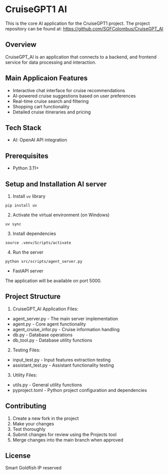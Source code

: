 
# CruiseGPT1 AI

This is the core AI application for the CruiseGPT1 project. The project repository can be found at: https://github.com/SGFColombus/CruiseGPT_AI

## Overview

CruiseGPT_AI is an application that connects to a backend, and frontend service for data processing and interaction.

## Main Applicaion Features

- Interactive chat interface for cruise recommendations
- AI-powered cruise suggestions based on user preferences
- Real-time cruise search and filtering
- Shopping cart functionality
- Detailed cruise itineraries and pricing

## Tech Stack

- AI: OpenAI API integration

## Prerequisites

- Python 3.11+

## Setup and Installation AI server
1. Install `uv` library
```
pip install uv
```
2. Activate the virtual environment (on Windows)
```
uv sync
```
3. Install dependencies
```
source .venv/Scripts/activate
```
4. Run the server
```
python src/scripts/agent_server.py
```

- FastAPI server

The application will be available on port 5000.

## Project Structure

1. CruiseGPT_AI Application Files:
- agent_server.py - The main server implementation
- agent.py - Core agent functionality
- agent_cruise_infor.py - Cruise information handling
- db.py - Database operations
- db_tool.py - Database utility functions

2. Testing Files:
- input_test.py - Input features extraction testing
- assistant_test.py - Assistant functionality testing

3. Utility Files:
- utils.py - General utility functions
- pyproject.toml - Python project configuration and dependencies

## Contributing

1. Create a new fork in the project
2. Make your changes
3. Test thoroughly
4. Submit changes for review using the Projects tool
5. Merge changes into the main branch when approved

## License

Smart Goldfish IP reserved
